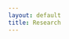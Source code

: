 ```yaml
---
layout: default
title: Research
---
```


<style>
  #svg-wrapper {
    border: 1px solid #ccc;
    display: inline-block; /* pour que le conteneur prenne la taille naturelle du SVG */
    max-width: 100vw; /* ne dépasse pas la largeur de la fenêtre */
  }

  #svg-wrapper svg {
    display: block; /* évite l'espace blanc sous le SVG */
    width: 100%;    /* remplit le conteneur */
    height: auto;   /* conserve les proportions */
  }

  #info-panel {
    flex: 1;
    background: #f9f9f9;
    padding: 1rem;
    margin-left: 1rem;
    border: 1px solid #ddd;
  }

  .dot {
    fill: red;
    stroke: black;
    stroke-width: 1px;
  }

  .container {
    display: flex;
    flex-direction: row;
    gap:
